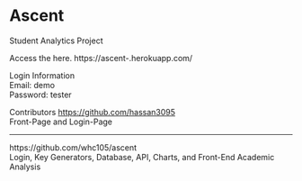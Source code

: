 # Ascent
Student Analytics Project

Access the here.
https://ascent-.herokuapp.com/

Login Information
<br>
Email: demo
<br>
Password: tester


Contributors
https://github.com/hassan3095
<br>
Front-Page and Login-Page
<hr>
https://github.com/whc105/ascent
<br>
Login, Key Generators, Database, API, Charts, and Front-End Academic Analysis
